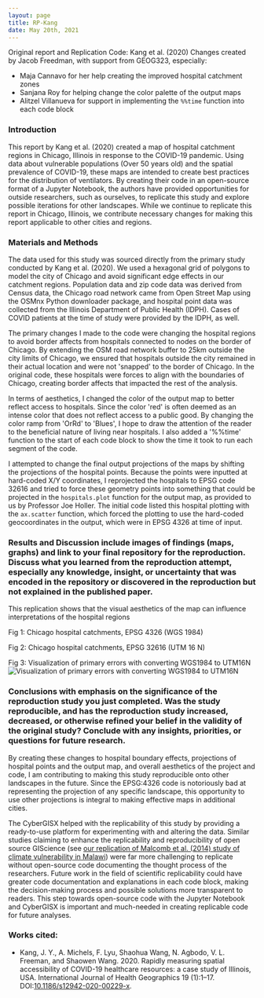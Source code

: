 ```yaml
---
layout: page
title: RP-Kang
date: May 20th, 2021
---
```

Original report and Replication Code: Kang et al. (2020)
Changes created by Jacob Freedman, with support from GEOG323, especially:
- Maja Cannavo for her help creating the improved hospital catchment zones
- Sanjana Roy for helping change the color palette of the output maps
- Alitzel Villanueva for support in implementing the `%%time` function into each code block

### Introduction

This report by Kang et al. (2020) created a map of hospital catchment regions in Chicago, Illinois in response to the COVID-19 pandemic. Using data about vulnerable populations (Over 50 years old) and the spatial prevalence of COVID-19, these maps are intended to create best practices for the distribution of ventilators. By creating their code in an open-source format of a Jupyter Notebook, the authors have provided opportunities for outside researchers, such as ourselves, to replicate this study and explore possible iterations for other landscapes. While we continue to replicate this report in Chicago, Illinois, we contribute necessary changes for making this report applicable to other cities and regions.

### Materials and Methods

The data used for this study was sourced directly from the primary study conducted by Kang et al. (2020). We used a hexagonal grid of polygons to model the city of Chicago and avoid significant edge effects in our catchment regions. Population data and zip code data was derived from Census data, the Chicago road network came from Open Street Map using the OSMnx Python downloader package, and hospital point data was collected from the Illinois Department of Public Health (IDPH). Cases of COVID patients at the time of study were provided by the IDPH, as well.

The primary changes I made to the code were changing the hospital regions to avoid border affects from hospitals connected to nodes on the border of Chicago. By extending the OSM road network buffer to 25km outside the city limits of Chicago, we ensured that hospitals outside the city remained in their actual location and were not 'snapped' to the border of Chicago. In the original code, these hospitals were forces to align with the boundaries of Chicago, creating border affects that impacted the rest of the analysis.

In terms of aesthetics, I changed the color of the output map to better reflect access to hospitals. Since the color 'red' is often deemed as an intense color that does not reflect access to a public good. By changing the color ramp from 'OrRd' to 'Blues', I hope to draw the attention of the reader to the beneficial nature of living near hospitals. I also added a '%%time' function to the start of each code block to show the time it took to run each segment of the code.

I attempted to change the final output projections of the maps by shifting the projections of the hospital points. Because the points were inputted at hard-coded X/Y coordinates, I reprojected the hospitals to EPSG code 32616 and tried to force these geometry points into something that could be projected in the `hospitals.plot` function for the output map, as provided to us by Professor Joe Holler. The initial code listed this hospital plotting with the `ax.scatter` function, which forced the plotting to use the hard-coded geocoordinates in the output, which were in EPSG 4326 at time of input.


### Results and Discussion include images of findings (maps, graphs) and link to your final repository for the reproduction. Discuss what you learned from the reproduction attempt, especially any knowledge, insight, or uncertainty that was encoded in the repository or discovered in the reproduction but not explained in the published paper.

This replication shows that the visual aesthetics of the map can influence interpretations of the hospital regions

Fig 1: Chicago hospital catchments, EPSG 4326 (WGS 1984)


Fig 2: Chicago hospital catchments, EPSG 32616 (UTM 16 N)


Fig 3: Visualization of primary errors with converting WGS1984 to UTM16N
![Visualization of primary errors with converting WGS1984 to UTM16N](rp-kang-report/32616_mistake)


### Conclusions with emphasis on the significance of the reproduction study you just completed. Was the study reproducible, and has the reproduction study increased, decreased, or otherwise refined your belief in the validity of the original study? Conclude with any insights, priorities, or questions for future research.

By creating these changes to hospital boundary effects, projections of hospital points and the output map, and overall aesthetics of the project and code, I am contributing to making this study reproducible onto other landscapes in the future. Since the EPSG:4326 code is notoriously bad at representing the projection of any specific landscape, this opportunity to use other projections is integral to making effective maps in additional cities.

The CyberGISX helped with the replicability of this study by providing a ready-to-use platform for experimenting with and altering the data. Similar studies claiming to enhance the replicability and reproducibility of open source GIScience (see [our replication of Malcomb et al. (2014) study of climate vulnerability in Malawi](https://jafreedman12.github.io/rp-malcomb-report/RP-Malcomb-Report.html)) were far more challenging to replicate without open-source code documenting the thought process of the researchers. Future work in the field of scientific replicability could have greater code documentation and explanations in each code block, making the decision-making process and possible solutions more transparent to readers. This step towards open-source code with the Jupyter Notebook and CyberGISX is important and much-needed in creating replicable code for future analyses.


### Works cited:

- Kang, J. Y., A. Michels, F. Lyu, Shaohua Wang, N. Agbodo, V. L. Freeman, and Shaowen Wang. 2020. Rapidly measuring spatial accessibility of COVID-19 healthcare resources: a case study of Illinois, USA. International Journal of Health Geographics 19 (1):1–17. DOI:[10.1186/s12942-020-00229-x](https://doi.org/10.1186/s12942-020-00229-x).
